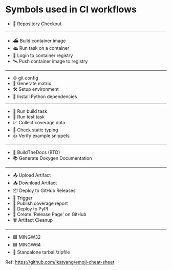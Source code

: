 # Symbols used in CI workflows

- 🧰 Repository Checkout

---

- ⛴️ Build container image
- 🛳️ Run task on a container
- 🔑 Login to container registry
- 🛰️ Push container image to registry

---

- ⚙️ git config
- 🔧 Generate matrix
- 🛠️ Setup environment
- 🐍 Install Python dependencies

---

- 🚧 Run build task
- 🚦 Run test task
- 📈 Collect coverage data
- 👀 Check static typing
- 👍 Verify example snippets

---

- 📓 BuildTheDocs (BTD)
- 📚 Generate Doxygen Documentation

---

- 📤 Upload Artifact
- 📥 Download Artifact
- 📦 Deploy to GitHub Releases
- 🔔 Trigger
- 📮 Publish coverage report
- 🚀 Deploy to PyPI
- 📝 Create 'Release Page' on GitHub
- 🗑️ Artifact Cleanup

---

- 🟪 MINGW32
- 🟦 MINGW64
- 🥡 Standalone tarball/zipfile

Ref: https://github.com/ikatyang/emoji-cheat-sheet
